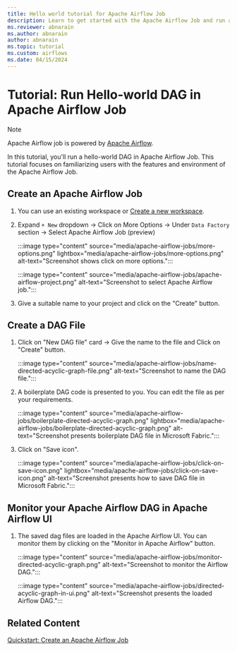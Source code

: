```yaml
---
title: Hello world tutorial for Apache Airflow Job
description: Learn to get started with the Apache Airflow Job and run a Hello World dag.
ms.reviewer: abnarain
ms.author: abnarain
author: abnarain
ms.topic: tutorial
ms.custom: airflows
ms.date: 04/15/2024
---
```


# Tutorial: Run Hello-world DAG in Apache Airflow Job

> [!NOTE]
> Apache Airflow job is powered by [Apache Airflow](https://airflow.apache.org/).

In this tutorial, you'll run a hello-world DAG in Apache Airflow Job. This tutorial focuses on familiarizing users with the features and environment of the Apache Airflow Job.

## Create an Apache Airflow Job

1. You can use an existing workspace or [Create a new workspace](../fundamentals/create-workspaces.md).

2. Expand `+ New` dropdown -> Click on More Options -> Under `Data Factory` section -> Select Apache Airflow Job (preview)

   :::image type="content" source="media/apache-airflow-jobs/more-options.png" lightbox="media/apache-airflow-jobs/more-options.png" alt-text="Screenshot shows click on more options.":::

   :::image type="content" source="media/apache-airflow-jobs/apache-airflow-project.png" alt-text="Screenshot to select Apache Airflow job.":::

3. Give a suitable name to your project and click on the "Create" button.

## Create a DAG File

1. Click on "New DAG file" card -> Give the name to the file and Click on "Create" button.

   :::image type="content" source="media/apache-airflow-jobs/name-directed-acyclic-graph-file.png" alt-text="Screenshot to name the DAG file.":::

2. A boilerplate DAG code is presented to you. You can edit the file as per your requirements.

   :::image type="content" source="media/apache-airflow-jobs/boilerplate-directed-acyclic-graph.png" lightbox="media/apache-airflow-jobs/boilerplate-directed-acyclic-graph.png" alt-text="Screenshot presents boilerplate DAG file in Microsoft Fabric.":::

3. Click on "Save icon".

   :::image type="content" source="media/apache-airflow-jobs/click-on-save-icon.png" lightbox="media/apache-airflow-jobs/click-on-save-icon.png" alt-text="Screenshot presents how to save DAG file in Microsoft Fabric.":::

## Monitor your Apache Airflow DAG in Apache Airflow UI

1. The saved dag files are loaded in the Apache Airflow UI. You can monitor them by clicking on the "Monitor in Apache Airflow" button.

   :::image type="content" source="media/apache-airflow-jobs/monitor-directed-acyclic-graph.png" alt-text="Screenshot to monitor the Airflow DAG.":::

   :::image type="content" source="media/apache-airflow-jobs/directed-acyclic-graph-in-ui.png" alt-text="Screenshot presents the loaded Airflow DAG.":::

## Related Content

[Quickstart: Create an Apache Airflow Job](../data-factory/create-apache-airflow-jobs.md)
